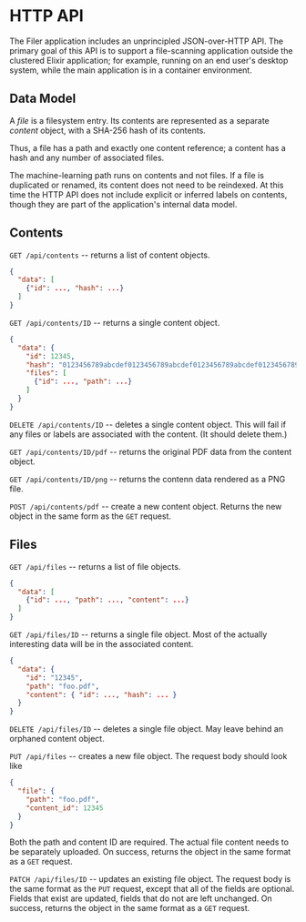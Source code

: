 # HTTP API

The Filer application includes an unprincipled JSON-over-HTTP API.  The
primary goal of this API is to support a file-scanning application outside
the clustered Elixir application; for example, running on an end user's
desktop system, while the main application is in a container environment.

## Data Model

A _file_ is a filesystem entry.  Its contents are represented as a separate
_content_ object, with a SHA-256 hash of its contents.

Thus, a file has a path and exactly one content reference; a content has a
hash and any number of associated files.

The machine-learning path runs on contents and not files.  If a file is
duplicated or renamed, its content does not need to be reindexed.  At this
time the HTTP API does not include explicit or inferred labels on contents,
though they are part of the application's internal data model.

## Contents

`GET /api/contents` -- returns a list of content objects.

```json
{
  "data": [
    {"id": ..., "hash": ...}
  ]
}
```

`GET /api/contents/ID` -- returns a single content object.

```json
{
  "data": {
    "id": 12345,
    "hash": "0123456789abcdef0123456789abcdef0123456789abcdef0123456789abcdef",
    "files": [
      {"id": ..., "path": ...}
    ]
  }
}
```

`DELETE /api/contents/ID` -- deletes a single content object.  This will fail
if any files or labels are associated with the content.  (It should delete
them.)

`GET /api/contents/ID/pdf` -- returns the original PDF data from the content
object.

`GET /api/contents/ID/png` -- returns the contenn data rendered as a PNG
file.

`POST /api/contents/pdf` -- create a new content object.  Returns the new
object in the same form as the `GET` request.

## Files

`GET /api/files` -- returns a list of file objects.

```json
{
  "data": [
    {"id": ..., "path": ..., "content": ...}
  ]
}
```

`GET /api/files/ID` -- returns a single file object.  Most of the actually
interesting data will be in the associated content.

```json
{
  "data": {
    "id": "12345",
    "path": "foo.pdf",
    "content": { "id": ..., "hash": ... }
  }
}
```

`DELETE /api/files/ID` -- deletes a single file object.  May leave behind
an orphaned content object.

`PUT /api/files` -- creates a new file object.  The request body should look
like

```json
{
  "file": {
    "path": "foo.pdf",
    "content_id": 12345
  }
}
```

Both the path and content ID are required.  The actual file content needs to
be separately uploaded.  On success, returns the object in the same format as
a `GET` request.

`PATCH /api/files/ID` -- updates an existing file object.  The request body
is the same format as the `PUT` request, except that all of the fields are
optional.  Fields that exist are updated, fields that do not are left
unchanged.  On success, returns the object in the same format as a `GET`
request.
